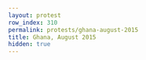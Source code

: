 ```yaml
---
layout: protest
row_index: 310
permalink: protests/ghana-august-2015
title: Ghana, August 2015
hidden: true
---
```


